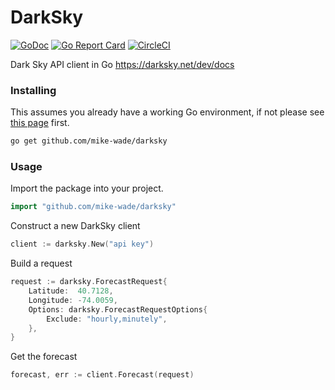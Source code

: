 # DarkSky


[![GoDoc](https://godoc.org/github.com/mike-wade/darksky?status.svg)](https://godoc.org/github.com/mike-wade/darksky) [![Go Report Card](https://goreportcard.com/badge/github.com/mike-wade/darksky)](https://goreportcard.com/report/github.com/mike-wade/darksky) [![CircleCI](https://circleci.com/gh/mike-wade/darksky.svg?style=svg)](https://circleci.com/gh/mike-wade/darksky)

Dark Sky API client in Go https://darksky.net/dev/docs

### Installing

This assumes you already have a working Go environment, if not please see
[this page](https://golang.org/doc/install) first.

```sh
go get github.com/mike-wade/darksky
```

### Usage

Import the package into your project.

```go
import "github.com/mike-wade/darksky"
```

Construct a new DarkSky client

```go
client := darksky.New("api key")
```

Build a request

```go
request := darksky.ForecastRequest{
    Latitude:  40.7128,
    Longitude: -74.0059,
    Options: darksky.ForecastRequestOptions{
        Exclude: "hourly,minutely",
    },
}
```

Get the forecast
```go
forecast, err := client.Forecast(request)
```

